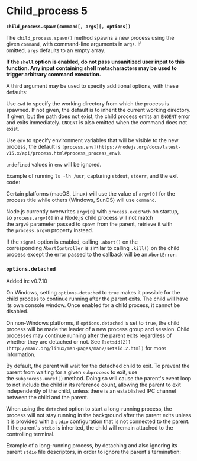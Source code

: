 # Child_process 5

****`child_process.spawn(command[, args][, options])`****

The `child_process.spawn()` method spawns a new process using the given `command`, with command-line arguments in `args`. If omitted, `args` defaults to an empty array.

**If the `shell` option is enabled, do not pass unsanitized user input to this function. Any input containing shell metacharacters may be used to trigger arbitrary command execution.**

A third argument may be used to specify additional options, with these defaults:

Use `cwd` to specify the working directory from which the process is spawned. If not given, the default is to inherit the current working directory. If given, but the path does not exist, the child process emits an `ENOENT` error and exits immediately. `ENOENT` is also emitted when the command does not exist.

Use `env` to specify environment variables that will be visible to the new process, the default is `[process.env](https://nodejs.org/docs/latest-v15.x/api/process.html#process_process_env)`.

`undefined` values in `env` will be ignored.

Example of running `ls -lh /usr`, capturing `stdout`, `stderr`, and the exit code:

Certain platforms (macOS, Linux) will use the value of `argv[0]` for the process title while others (Windows, SunOS) will use `command`.

Node.js currently overwrites `argv[0]` with `process.execPath` on startup, so `process.argv[0]` in a Node.js child process will not match the `argv0` parameter passed to `spawn` from the parent, retrieve it with the `process.argv0` property instead.

If the `signal` option is enabled, calling `.abort()` on the corresponding `AbortController` is similar to calling `.kill()` on the child process except the error passed to the callback will be an `AbortError`:

### **`options.detached`**

Added in: v0.7.10

On Windows, setting `options.detached` to `true` makes it possible for the child process to continue running after the parent exits. The child will have its own console window. Once enabled for a child process, it cannot be disabled.

On non-Windows platforms, if `options.detached` is set to `true`, the child process will be made the leader of a new process group and session. Child processes may continue running after the parent exits regardless of whether they are detached or not. See `[setsid(2)](http://man7.org/linux/man-pages/man2/setsid.2.html)` for more information.

By default, the parent will wait for the detached child to exit. To prevent the parent from waiting for a given `subprocess` to exit, use the `subprocess.unref()` method. Doing so will cause the parent's event loop to not include the child in its reference count, allowing the parent to exit independently of the child, unless there is an established IPC channel between the child and the parent.

When using the `detached` option to start a long-running process, the process will not stay running in the background after the parent exits unless it is provided with a `stdio` configuration that is not connected to the parent. If the parent's `stdio` is inherited, the child will remain attached to the controlling terminal.

Example of a long-running process, by detaching and also ignoring its parent `stdio` file descriptors, in order to ignore the parent's termination: